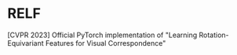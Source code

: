 # RELF
[CVPR 2023] Official PyTorch implementation of "Learning Rotation-Equivariant Features for Visual Correspondence"
